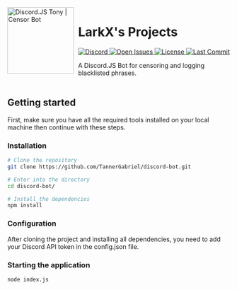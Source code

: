 <img width="150" height="150" align="left" style="float: left; margin: 0 10px 0 0;" alt="Discord.JS Tony | Censor Bot" src="https://media.discordapp.net/attachments/741659143273709588/820780173036617768/djs.png"> 

# LarkX's Projects

<p align="left">
  <a href="https://larkx.xyz/discord">
    <img src="https://img.shields.io/discord/713029382461063232?color=%237289DA&style=for-the-badge"
         alt="Discord">
  </a>
  <a href="https://github.com/larkify/djs-censorbot/">
    <img src="https://img.shields.io/github/issues/larkify/djs-censorbot?style=for-the-badge"
         alt="Open Issues">
  </a>
  <a href="https://github.com/Larkify/DJS-CensorBot">
    <img src="https://img.shields.io/github/license/larkify/djs-censorbot?color=%23D68AFF&style=for-the-badge"
         alt="License">
  </a>
   <a href="https://github.com/Larkify/DJS-CensorBot">
    <img src="https://img.shields.io/github/last-commit/larkify/djs-censorbot?style=for-the-badge"
         alt="Last Commit">
  </a>
</p>
<p align="left">
    A Discord.JS Bot for censoring and logging blacklisted phrases.
    <br />
    <br />
  </p>
</p>



## Getting started

First, make sure you have all the required tools installed on your local machine then continue with these steps.

### Installation

```bash
# Clone the repository
git clone https://github.com/TannerGabriel/discord-bot.git

# Enter into the directory
cd discord-bot/

# Install the dependencies
npm install
```

### Configuration

After cloning the project and installing all dependencies, you need to add your Discord API token in the config.json file.

### Starting the application

```bash
node index.js
```

